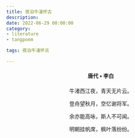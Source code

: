 ```yaml
---
title: 夜泊牛渚怀古
description:
date: 2022-06-29 00:00:00
category:
- literature
- tangpoem

tags: 夜泊牛渚怀古

---
```


<div id="poem-author">
唐代 • 李白
</div>
<div id="poem-body">
<p class="poem-paragraph">牛渚西江夜，青天无片云。</p>
<p class="poem-paragraph">登舟望秋月，空忆谢将军。</p>
<p class="poem-paragraph">余亦能高咏，斯人不可闻。</p>
<p class="poem-paragraph">明朝挂帆席，枫叶落纷纷。</p>

</div>

<style>

#poem-author {
    width: 100%;
    text-align: center;
    margin: 20px 0;
    font-weight: bold;
}
#poem-body {
    width: 100%;
    text-align: center;
}
.poem-paragraph {
    font-family: "仿宋"
}

</style>